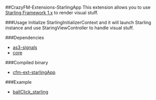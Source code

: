 ##CrazyFM-Extensions-StarlingApp
This extension allows you to use [Starling Framework 1.x](https://github.com/Gamua/Starling-Framework) to render visual stuff.

###Usage
Initialize StarlingInitializerContext and it will launch Starling instance and use StaringViewController to handle visual stuff.

###Dependencies
- [as3-signals](https://github.com/robertpenner/as3-signals)
- [core](../../core)

###Compiled binary
- [cfm-ext-starlingApp](dependencies/crazyfm/cfm-ext-starlingApp-0-1-0.swc)

###Example
- [ballClick_starling](https://github.com/CrazyFlasher/crazyfm-examples/tree/master/ballClick_starling)